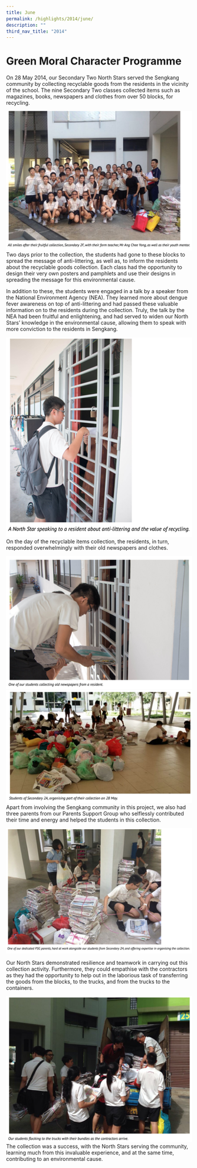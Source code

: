 ```yaml
---
title: June
permalink: /highlights/2014/june/
description: ""
third_nav_title: "2014"
---
```

# Green Moral Character Programme

On 28 May 2014, our Secondary Two North Stars served the Sengkang community by collecting recyclable goods from the residents in the vicinity of the school. The nine Secondary Two classes collected items such as magazines, books, newspapers and clothes from over 50 blocks, for recycling.

![](/images/GMCP.png)
Two days prior to the collection, the students had gone to these blocks to spread the message of anti-littering, as well as, to inform the residents about the recyclable goods collection. Each class had the opportunity to design their very own posters and pamphlets and use their designs in spreading the message for this environmental cause.

In addition to these, the students were engaged in a talk by a speaker from the National Environment Agency (NEA). They learned more about dengue fever awareness on top of anti-littering and had passed these valuable information on to the residents during the collection. Truly, the talk by the NEA had been fruitful and enlightening, and had served to widen our North Stars’ knowledge in the environmental cause, allowing them to speak with more conviction to the residents in Sengkang.

![](/images/gmpc2.png)
On the day of the recyclable items collection, the residents, in turn, responded overwhelmingly with their old newspapers and clothes.

![](/images/gmpc3.png)
![](/images/gmpc4.png)
Apart from involving the Sengkang community in this project, we also had three parents from our Parents Support Group who selflessly contributed their time and energy and helped the students in this collection.

![](/images/gmpc5.png)

Our North Stars demonstrated resilience and teamwork in carrying out this collection activity. Furthermore, they could empathise with the contractors as they had the opportunity to help out in the laborious task of transferring the goods from the blocks, to the trucks, and from the trucks to the containers.

![](/images/gmpc6.png)
The collection was a success, with the North Stars serving the community, learning much from this invaluable experience, and at the same time, contributing to an environmental cause.